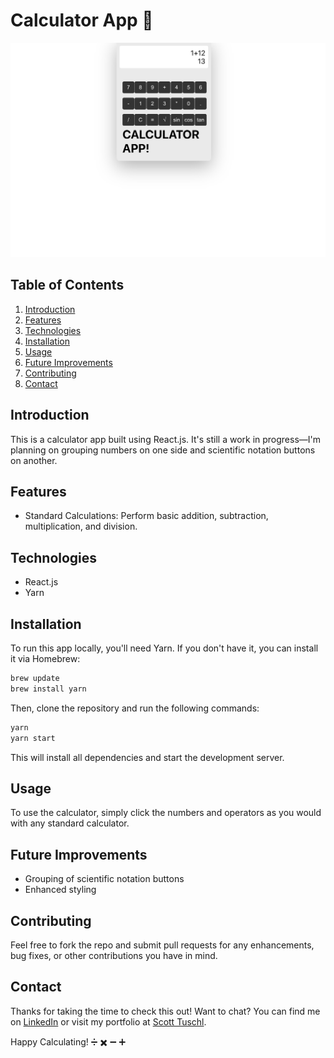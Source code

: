 # Calculator App :1234:

![Calculator Screenshot](https://github.com/scott198989/Calculator/blob/main/Calculator-Screenshot.png)

## Table of Contents

1. [Introduction](#introduction)
2. [Features](#features)
3. [Technologies](#technologies)
4. [Installation](#installation)
5. [Usage](#usage)
6. [Future Improvements](#future-improvements)
7. [Contributing](#contributing)
8. [Contact](#contact)

## Introduction

This is a calculator app built using React.js. It's still a work in progress—I'm planning on grouping numbers on one side and scientific notation buttons on another.

## Features

- Standard Calculations: Perform basic addition, subtraction, multiplication, and division.
  
## Technologies

- React.js
- Yarn

## Installation

To run this app locally, you'll need Yarn. If you don't have it, you can install it via Homebrew:

```bash
brew update
brew install yarn
```

Then, clone the repository and run the following commands:

```bash
yarn
yarn start
```

This will install all dependencies and start the development server.

## Usage

To use the calculator, simply click the numbers and operators as you would with any standard calculator.

## Future Improvements

- Grouping of scientific notation buttons
- Enhanced styling

## Contributing

Feel free to fork the repo and submit pull requests for any enhancements, bug fixes, or other contributions you have in mind.

## Contact

Thanks for taking the time to check this out! Want to chat? You can find me on [LinkedIn](Your-LinkedIn-URL-Here) or visit my portfolio at [Scott Tuschl](https://www.scott-tuschl.com).

Happy Calculating! :heavy_division_sign: :heavy_multiplication_x: :heavy_minus_sign: :heavy_plus_sign:
